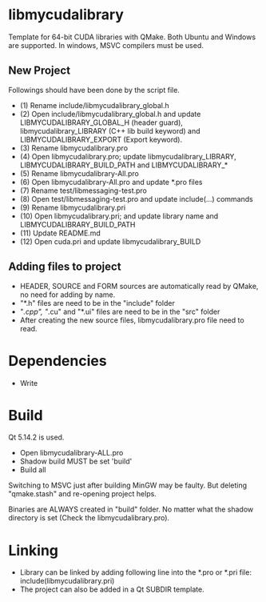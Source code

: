 # libmycudalibrary

Template for 64-bit CUDA libraries with QMake. Both Ubuntu and Windows are supported. In windows, MSVC compilers must be used.

## New Project

Followings should have been done by the script file.

* (1) Rename include/libmycudalibrary_global.h
* (2) Open include/libmycudalibrary_global.h and update LIBMYCUDALIBRARY_GLOBAL_H (header guard), libmycudalibrary_LIBRARY (C++ lib build keyword) and LIBMYCUDALIBRARY_EXPORT (Export keyword).
* (3) Rename libmycudalibrary.pro
* (4) Open libmycudalibrary.pro; update libmycudalibrary_LIBRARY, LIBMYCUDALIBRARY_BUILD_PATH and LIBMYCUDALIBRARY_*
* (5) Rename libmycudalibrary-All.pro
* (6) Open libmycudalibrary-All.pro and update *.pro files
* (7) Rename test/libmessaging-test.pro
* (8) Open test/libmessaging-test.pro and update include(...) commands
* (9) Rename libmycudalibrary.pri
* (10) Open libmycudalibrary.pri; and update library name and LIBMYCUDALIBRARY_BUILD_PATH
* (11) Update README.md
* (12) Open cuda.pri and update libmycudalibrary_BUILD

## Adding files to project

* HEADER, SOURCE and FORM sources are automatically read by QMake, no need for adding by name.
* "*.h" files are need to be in the "include" folder
* "*.cpp", "*.cu" and "*.ui" files are need to be in the "src" folder
* After creating the new source files, libmycudalibrary.pro file need to read.

# Dependencies

* Write 

# Build

Qt 5.14.2 is used.

* Open libmycudalibrary-ALL.pro
* Shadow build MUST be set 'build'
* Build all

Switching to MSVC just after building MinGW may be faulty. But deleting "qmake.stash" and re-opening project helps.

Binaries are ALWAYS created in "build" folder. No matter what the shadow directory is set (Check the libmycudalibrary.pro).

# Linking

* Library can be linked by adding following line into the *.pro or *.pri file:
	include(libmycudalibrary.pri)
* The project can also be added in a Qt SUBDIR template.
	